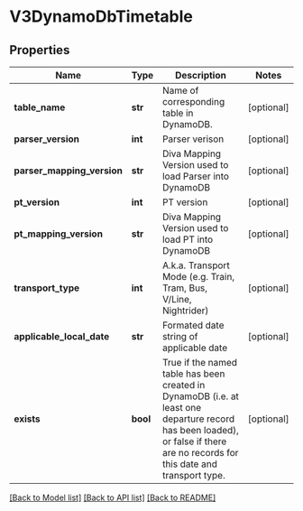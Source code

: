 # V3DynamoDbTimetable

## Properties
Name | Type | Description | Notes
------------ | ------------- | ------------- | -------------
**table_name** | **str** | Name of corresponding table in DynamoDB. | [optional] 
**parser_version** | **int** | Parser verison | [optional] 
**parser_mapping_version** | **str** | Diva Mapping Version used to load Parser into DynamoDB | [optional] 
**pt_version** | **int** | PT version | [optional] 
**pt_mapping_version** | **str** | Diva Mapping Version used to load PT into DynamoDB | [optional] 
**transport_type** | **int** | A.k.a. Transport Mode (e.g. Train, Tram, Bus, V/Line, Nightrider) | [optional] 
**applicable_local_date** | **str** | Formated date string of applicable date | [optional] 
**exists** | **bool** | True if the named table has been created in DynamoDB (i.e. at least one departure record has been loaded),  or false if there are no records for this date and transport type. | [optional] 

[[Back to Model list]](../README.md#documentation-for-models) [[Back to API list]](../README.md#documentation-for-api-endpoints) [[Back to README]](../README.md)


